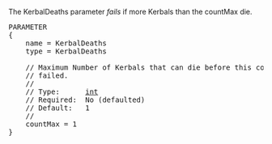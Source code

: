 The KerbalDeaths parameter _fails_ if more Kerbals than the countMax die.

<pre>
PARAMETER
{
    name = KerbalDeaths
    type = KerbalDeaths

    // Maximum Number of Kerbals that can die before this contract is considered
    // failed.
    //
    // Type:      <a href="Numeric-Type">int</a>
    // Required:  No (defaulted)
    // Default:   1
    //
    countMax = 1
}
</pre>
